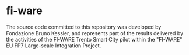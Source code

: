 fi-ware
=======
The source code committed to this repository was developed by Fondazione Bruno Kessler, and represents part of the results delivered by the activities of the FI-WARE Trento Smart City pilot within the "FI-WARE" EU FP7 Large-scale Integration Project.
